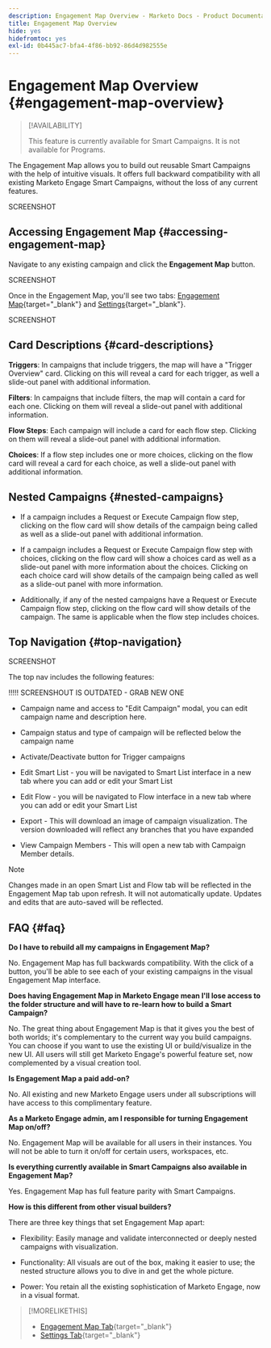 ```yaml
---
description: Engagement Map Overview - Marketo Docs - Product Documentation
title: Engagement Map Overview
hide: yes
hidefromtoc: yes
exl-id: 0b445ac7-bfa4-4f86-bb92-86d4d982555e
---
```

# Engagement Map Overview {#engagement-map-overview}

>[!AVAILABILITY]
>
>This feature is currently available for Smart Campaigns. It is not available for Programs.

The Engagement Map allows you to build out reusable Smart Campaigns with the help of intuitive visuals. It offers full backward compatibility with all existing Marketo Engage Smart Campaigns, without the loss of any current features.

SCREENSHOT

## Accessing Engagement Map {#accessing-engagement-map}

Navigate to any existing campaign and click the **Engagement Map** button.

SCREENSHOT

Once in the Engagement Map, you'll see two tabs: [Engagement Map](/help/marketo/product-docs/core-marketo-concepts/engagement-map/engagement-map-tab.md){target="_blank"} and [Settings](/help/marketo/product-docs/core-marketo-concepts/engagement-map/settings-tab.md){target="_blank"}.

SCREENSHOT

## Card Descriptions {#card-descriptions}

**Triggers**: In campaigns that include triggers, the map will have a "Trigger Overview" card. Clicking on this will reveal a card for each trigger, as well a slide-out panel with additional information.

**Filters**: In campaigns that include filters, the map will contain a card for each one. Clicking on them will reveal a slide-out panel with additional information.

**Flow Steps**: Each campaign will include a card for each flow step. Clicking on them will reveal a slide-out panel with additional information.

**Choices**: If a flow step includes one or more choices, clicking on the flow card will reveal a card for each choice, as well a slide-out panel with additional information.

## Nested Campaigns {#nested-campaigns}

* If a campaign includes a Request or Execute Campaign flow step, clicking on the flow card will show details of the campaign being called as well as a slide-out panel with additional information.

* If a campaign includes a Request or Execute Campaign flow step with choices, clicking on the flow card will show a choices card as well as a slide-out panel with more information about the choices. Clicking on each choice card will show details of the campaign being called as well as a slide-out panel with more information.

* Additionally, if any of the nested campaigns have a Request or Execute Campaign flow step, clicking on the flow card will show details of the campaign. The same is applicable when the flow step includes choices.

## Top Navigation {#top-navigation}

SCREENSHOT

The top nav includes the following features:

!!!!! SCREENSHOUT IS OUTDATED - GRAB NEW ONE

* Campaign name and access to "Edit Campaign" modal, you can edit campaign name and description here.

* Campaign status and type of campaign will be reflected below the campaign name

* Activate/Deactivate button for Trigger campaigns

* Edit Smart List - you will be navigated to Smart List interface in a new tab where you can add or edit your Smart List

* Edit Flow - you will be navigated to Flow interface in a new tab where you can add or edit your Smart List

* Export - This will download an image of campaign visualization. The version downloaded will reflect any branches that you have expanded

* View Campaign Members - This will open a new tab with Campaign Member details.  

>[!NOTE]
>
>Changes made in an open Smart List and Flow tab will be reflected in the Engagement Map tab upon refresh. It will not automatically update. Updates and edits that are auto-saved will be reflected.

## FAQ {#faq}

**Do I have to rebuild all my campaigns in Engagement Map?**

No. Engagement Map has full backwards compatibility. With the click of a button, you'll be able to see each of your existing campaigns in the visual Engagement Map interface.

**Does having Engagement Map in Marketo Engage mean I'll lose access to the folder structure and will have to re-learn how to build a Smart Campaign?**

No. The great thing about Engagement Map is that it gives you the best of both worlds; it's complementary to the current way you build campaigns. You can choose if you want to use the existing UI or build/visualize in the new UI. All users will still get Marketo Engage's powerful feature set, now complemented by a visual creation tool.

**Is Engagement Map a paid add-on?**

No. All existing and new Marketo Engage users under all subscriptions will have access to this complimentary feature.

**As a Marketo Engage admin, am I responsible for turning Engagement Map on/off?**

No. Engagement Map will be available for all users in their instances. You will not be able to turn it on/off for certain users, workspaces, etc.

**Is everything currently available in Smart Campaigns also available in Engagement Map?**

Yes. Engagement Map has full feature parity with Smart Campaigns.

**How is this different from other visual builders?**

There are three key things that set Engagement Map apart: 

* Flexibility: Easily manage and validate interconnected or deeply nested campaigns with visualization.

* Functionality: All visuals are out of the box, making it easier to use; the nested structure allows you to dive in and get the whole picture.

* Power: You retain all the existing sophistication of Marketo Engage, now in a visual format.

>[!MORELIKETHIS]
>
>* [Engagement Map Tab](/help/marketo/product-docs/core-marketo-concepts/engagement-map/engagement-map-tab.md){target="_blank"}
>* [Settings Tab](/help/marketo/product-docs/core-marketo-concepts/engagement-map/settings-tab.md){target="_blank"}
